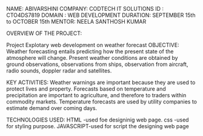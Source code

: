 NAME: ABIVARSHINI
COMPANY: CODTECH IT SOLUTIONS
ID : CTO4DS7819
DOMAIN : WEB DEVELOPMENT
DURATION: SEPTEMBER 15th to OCTOBER 15th
MENTOR: NEELA SANTHOSH KUMAR

OVERVIEW OF THE PROJECT:

Project Explotary web development on weather forecast
OBJECTIVE:
Weather forecasting entails predicting how the present state of the atmosphere will change. Present weather conditions are obtained by ground observations, observations from ships, observation from aircraft, radio sounds, doppler radar and satellites.

KEY ACTIVITIES:
Weather warnings are important because they are used to protect lives and property. 
Forecasts based on temperature and precipitation are important to agriculture, and therefore to traders within commodity markets. 
Temperature forecasts are used by utility companies to estimate demand over coming days.

TECHNOLOGIES USED:
HTML -used foe designinig web page.
css  -used for styling purpose.
JAVASCRIPT-used for script the designing web page 
